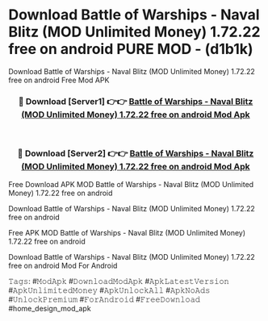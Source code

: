 # Download Battle of Warships - Naval Blitz (MOD Unlimited Money) 1.72.22 free on android PURE MOD - (d1b1k)
Download Battle of Warships - Naval Blitz (MOD Unlimited Money) 1.72.22 free on android Free Mod APK

<div align="center">
<h3>🔴 Download [Server1] 👉👉 <a href="https://apk-comot.site?title=Battle_of_Warships_-_Naval_Blitz_(MOD_Unlimited_Money)_1.72.22_free_on_android">Battle of Warships - Naval Blitz (MOD Unlimited Money) 1.72.22 free on android Mod Apk</a></h3><br>

<h3>🔴 Download [Server2] 👉👉 <a href="https://apk-comot.site?title=Battle_of_Warships_-_Naval_Blitz_(MOD_Unlimited_Money)_1.72.22_free_on_android">Battle of Warships - Naval Blitz (MOD Unlimited Money) 1.72.22 free on android Mod Apk</a></h3>
</div>


Free Download APK MOD Battle of Warships - Naval Blitz (MOD Unlimited Money) 1.72.22 free on android

Download Battle of Warships - Naval Blitz (MOD Unlimited Money) 1.72.22 free on android 

Free APK MOD Battle of Warships - Naval Blitz (MOD Unlimited Money) 1.72.22 free on android 

Download Battle of Warships - Naval Blitz (MOD Unlimited Money) 1.72.22 free on android Mod For Android

𝚃𝚊𝚐𝚜: #𝙼𝚘𝚍𝙰𝚙𝚔 #𝙳𝚘𝚠𝚗𝚕𝚘𝚊𝚍𝙼𝚘𝚍𝙰𝚙𝚔 #𝙰𝚙𝚔𝙻𝚊𝚝𝚎𝚜𝚝𝚅𝚎𝚛𝚜𝚒𝚘𝚗 #𝙰𝚙𝚔𝚄𝚗𝚕𝚒𝚖𝚒𝚝𝚎𝚍𝙼𝚘𝚗𝚎𝚢 #𝙰𝚙𝚔𝚄𝚗𝚕𝚘𝚌𝚔𝙰𝚕𝚕 #𝙰𝚙𝚔𝙽𝚘𝙰𝚍𝚜 #𝚄𝚗𝚕𝚘𝚌𝚔𝙿𝚛𝚎𝚖𝚒𝚞𝚖 #𝙵𝚘𝚛𝙰𝚗𝚍𝚛𝚘𝚒𝚍 #𝙵𝚛𝚎𝚎𝙳𝚘𝚠𝚗𝚕𝚘𝚊𝚍 #home_design_mod_apk